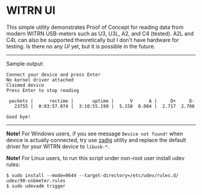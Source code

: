 # WITRN UI

This simple utility demonstrates Proof of Concept
for reading data from modern WITRN USB-meters such as
U3, U3L, A2, and C4 (tested). A2L and C4L can also be
supported theoretically but I don't have hardware for
testing. Is there no any *UI* yet, but it is possible
in the future.

---

Sample output:
```
Connect your device and press Enter
No kernel driver attached
Claimed device
Press Enter to stop reading

 packets |      rectime |       uptime |      V      A |     D+     D-
   23755 |  0:03:57.074 |  3:10:55.199 |  5.158  0.004 |  2.717  2.706

Good bye!
```

---

**Note!** For Windows users, if you see message `Device not found!` when device is
actually connected, try use [zadig](https://github.com/pbatard/libwdi/releases)
utility and replace the default driver for your WITRN device to `libusb-*`.

**Note!** For Linux users, to run this script under non-root user install udev rules:

```shell
$ sudo install --mode=0644 --target-directory=/etc/udev/rules.d/ udev/90-usbmeter.rules
$ sudo udevadm trigger
```
